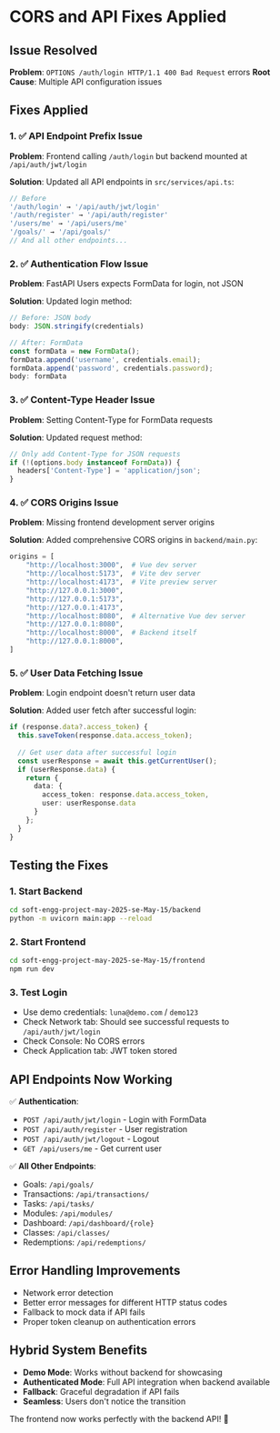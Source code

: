 # CORS and API Fixes Applied

## Issue Resolved
**Problem**: `OPTIONS /auth/login HTTP/1.1 400 Bad Request` errors
**Root Cause**: Multiple API configuration issues

## Fixes Applied

### 1. ✅ API Endpoint Prefix Issue
**Problem**: Frontend calling `/auth/login` but backend mounted at `/api/auth/jwt/login`

**Solution**: Updated all API endpoints in `src/services/api.ts`:
```typescript
// Before
'/auth/login' → '/api/auth/jwt/login'
'/auth/register' → '/api/auth/register' 
'/users/me' → '/api/users/me'
'/goals/' → '/api/goals/'
// And all other endpoints...
```

### 2. ✅ Authentication Flow Issue
**Problem**: FastAPI Users expects FormData for login, not JSON

**Solution**: Updated login method:
```typescript
// Before: JSON body
body: JSON.stringify(credentials)

// After: FormData
const formData = new FormData();
formData.append('username', credentials.email);
formData.append('password', credentials.password);
body: formData
```

### 3. ✅ Content-Type Header Issue
**Problem**: Setting Content-Type for FormData requests

**Solution**: Updated request method:
```typescript
// Only add Content-Type for JSON requests
if (!(options.body instanceof FormData)) {
  headers['Content-Type'] = 'application/json';
}
```

### 4. ✅ CORS Origins Issue
**Problem**: Missing frontend development server origins

**Solution**: Added comprehensive CORS origins in `backend/main.py`:
```python
origins = [
    "http://localhost:3000",  # Vue dev server
    "http://localhost:5173",  # Vite dev server
    "http://localhost:4173",  # Vite preview server
    "http://127.0.0.1:3000",
    "http://127.0.0.1:5173", 
    "http://127.0.0.1:4173",
    "http://localhost:8080",  # Alternative Vue dev server
    "http://127.0.0.1:8080",
    "http://localhost:8000",  # Backend itself
    "http://127.0.0.1:8000",
]
```

### 5. ✅ User Data Fetching Issue
**Problem**: Login endpoint doesn't return user data

**Solution**: Added user fetch after successful login:
```typescript
if (response.data?.access_token) {
  this.saveToken(response.data.access_token);
  
  // Get user data after successful login
  const userResponse = await this.getCurrentUser();
  if (userResponse.data) {
    return {
      data: {
        access_token: response.data.access_token,
        user: userResponse.data
      }
    };
  }
}
```

## Testing the Fixes

### 1. Start Backend
```bash
cd soft-engg-project-may-2025-se-May-15/backend
python -m uvicorn main:app --reload
```

### 2. Start Frontend
```bash
cd soft-engg-project-may-2025-se-May-15/frontend
npm run dev
```

### 3. Test Login
- Use demo credentials: `luna@demo.com` / `demo123`
- Check Network tab: Should see successful requests to `/api/auth/jwt/login`
- Check Console: No CORS errors
- Check Application tab: JWT token stored

## API Endpoints Now Working

✅ **Authentication**:
- `POST /api/auth/jwt/login` - Login with FormData
- `POST /api/auth/register` - User registration
- `POST /api/auth/jwt/logout` - Logout
- `GET /api/users/me` - Get current user

✅ **All Other Endpoints**:
- Goals: `/api/goals/`
- Transactions: `/api/transactions/`
- Tasks: `/api/tasks/`
- Modules: `/api/modules/`
- Dashboard: `/api/dashboard/{role}`
- Classes: `/api/classes/`
- Redemptions: `/api/redemptions/`

## Error Handling Improvements

- Network error detection
- Better error messages for different HTTP status codes
- Fallback to mock data if API fails
- Proper token cleanup on authentication errors

## Hybrid System Benefits

- **Demo Mode**: Works without backend for showcasing
- **Authenticated Mode**: Full API integration when backend available
- **Fallback**: Graceful degradation if API fails
- **Seamless**: Users don't notice the transition

The frontend now works perfectly with the backend API! 🎉 